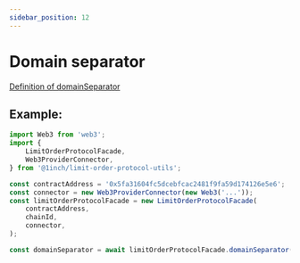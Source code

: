 ```yaml
---
sidebar_position: 12
---
```


# Domain separator

[Definition of domainSeparator](https://eips.ethereum.org/EIPS/eip-712#definition-of-domainseparator)

## Example:

```typescript
import Web3 from 'web3';
import {
    LimitOrderProtocolFacade,
    Web3ProviderConnector,
} from '@1inch/limit-order-protocol-utils';

const contractAddress = '0x5fa31604fc5dcebfcac2481f9fa59d174126e5e6';
const connector = new Web3ProviderConnector(new Web3('...'));
const limitOrderProtocolFacade = new LimitOrderProtocolFacade(
    contractAddress,
    chainId,
    connector,
);

const domainSeparator = await limitOrderProtocolFacade.domainSeparator();
```
